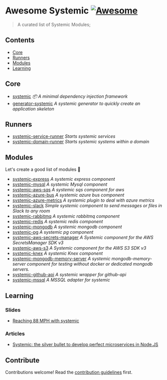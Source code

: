 # Awesome Systemic [![Awesome](https://awesome.re/badge.svg)](https://awesome.re)

> A curated list of Systemic Modules;


## Contents
- [Core](#core)
- [Runners](#runners)
- [Modules](#modules)
- [Learning](#learning)


## Core

- [systemic](https://github.com/onebeyond/systemic) _📦 A minimal dependency injection framework_
- [generator-systemic](https://www.npmjs.com/package/generator-systemic) _A systemic generator to quickly create an application skeleton_

## Runners

- [systemic-service-runner](https://github.com/onebeyond/systemic-service-runner) _Starts systemic services_
- [systemic-domain-runner](https://github.com/onebeyond/systemic-domain-runner) _Starts systemic systems within a domain_

## Modules

Let's create a good list of modules :muscle:

- [systemic-express](https://www.npmjs.com/package/systemic-express) _A systemic express component_
- [systemic-mysql](https://www.npmjs.com/package/systemic-mysql) _A systemic Mysql component_
- [systemic-aws-sqs](https://github.com/guidesmiths/systemic-aws-sqs) _A systemic sqs component for aws_
- [systemic-azure-bus](npmjs.com/package/systemic-azure-bus) _A systemic azure bus component_
- [systemic-azure-metrics](https://github.com/onebeyond/systemic-azure-metrics) _A systemic plugin to deal with azure metrics_
- [systemic-slack](https://github.com/guidesmiths/systemic-slack) _Simple systemic component to send messages or files in Slack to any room_
- [systemic-rabbitmq](https://www.npmjs.com/package/systemic-rabbitmq) _A systemic rabbitmq component_
- [systemic-redis](https://github.com/onebeyond/systemic-redis) _A systemic redis component_
- [systemic-mongodb](https://github.com/onebeyond/systemic-mongodb) _A systemic mongodb component_
- [systemic-pg](https://github.com/onebeyond/systemic-pg) _A systemic pg component_
- [systemic-aws-secrets-manager](https://github.com/onebeyond/systemic-aws-secrets-manager) _A Systemic component for the AWS SecretsManager SDK v3_
- [systemic-aws-s3](https://github.com/onebeyond/systemic-aws-s3) _A Systemic component for the AWS S3 SDK v3_
- [systemic-knex](https://github.com/onebeyond/systemic-knex) _A systemic Knex component_
- [systemic-mongodb-memory-server](https://github.com/onebeyond/systemic-mongodb-memory-server) _A systemic mongodb-memory-server component for testing without docker or dedicated mongodb servers._
- [systemic-github-api](https://github.com/onebeyond/systemic-github-api) _A systemic wrapper for github-api_
- [systemic-mssql](https://github.com/onebeyond/systemic-mssql) _A MSSQL adapter for systemic_

## Learning

### Slides
- [Reaching 88 MPH with systemic](https://matteodipaolo.github.io/Reaching88MphWithSystemic/#/)
### Articles
- [Systemic: the silver bullet to develop perfect microservices in Node.JS](https://dev.to/guidesmiths/systemic-the-silver-bullet-to-develop-perfect-microservices-in-node-js-d84)
## Contribute

Contributions welcome! Read the [contribution guidelines](contributing.md) first.
